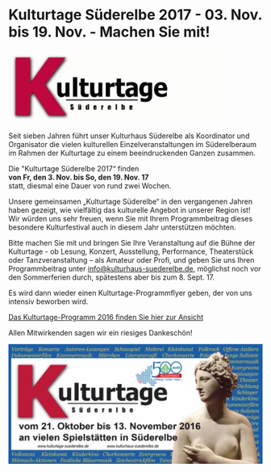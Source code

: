 # Kulturtage Süderelbe 2017 - 03. Nov. bis 19. Nov. - Machen Sie mit!

![](/img/wsb_432x142_Kulturtage+Kopie.jpg)

Seit sieben Jahren führt unser Kulturhaus Süderelbe als Koordinator und
Organisator die vielen kulturellen Einzelveranstaltungen im Süderelberaum
im Rahmen der Kulturtage zu einem beeindruckenden Ganzen zusammen.

Die "Kulturtage Süderelbe 2017“ finden  
**von Fr, den 3. Nov. bis So, den 19. Nov. 17**  
statt, diesmal eine Dauer von rund zwei Wochen.


Unsere gemeinsamen „Kulturtage Süderelbe“ in den vergangenen Jahren haben gezeigt,
wie vielfältig das kulturelle Angebot in unserer Region ist! Wir würden uns sehr
freuen, wenn Sie mit Ihrem Programmbeitrag dieses besondere Kulturfestival auch
in diesem Jahr unterstützen möchten.

Bitte machen Sie mit und bringen Sie Ihre Veranstaltung auf die Bühne der
Kulturtage - ob Lesung, Konzert, Ausstellung, Performance, Theaterstück oder
Tanzveranstaltung – als Amateur oder Profi, und geben Sie uns Ihren Programmbeitrag
unter info@kulturhaus-suederelbe.de, möglichst noch vor den Sommerferien durch,
spätestens aber bis zum 8. Sept. 17.

Es wird dann wieder einen Kulturtage-Programmflyer geben, der von uns intensiv
beworben wird.

[Das Kulturtage-Programm 2016 finden Sie hier zur
Ansicht](/downloads/Flyer+Kulturtage_011116.pdf)

Allen Mitwirkenden sagen wir
ein riesiges Dankeschön!

![](/img/wsb_511x239_Kulturtage_2016.jpg)
